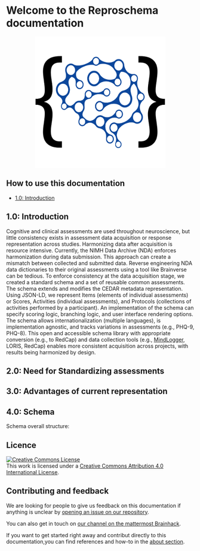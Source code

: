 # Welcome to the Reproschema documentation

<img
src="./img/reproschema_logo.png"
alt="reposchema_logo"
style="width: 350px; height: auto; display: block; margin-left: auto;  margin-right: auto;"/>

## How to use this documentation

- [1.0: Introduction](#10-introduction)

## 1.0: Introduction
Cognitive and clinical assessments are used throughout neuroscience, but little consistency exists in assessment data acquisition or response representation across studies. Harmonizing data after acquisition is resource intensive. Currently, the NIMH Data Archive (NDA) enforces harmonization during data submission. This approach can create a mismatch between collected and submitted data. Reverse engineering NDA data dictionaries to their original assessments using a tool like Brainverse can be tedious. To enforce consistency at the data acquisition stage, we created a standard schema and a set of reusable common assessments. The schema extends and modifies the CEDAR metadata representation. Using JSON-LD, we represent Items (elements of individual assessments) or Scores, Activities (individual assessments), and Protocols (collections of activities performed by a participant). An implementation of the schema  can specify scoring logic, branching logic, and user interface rendering options. The schema allows internationalization (multiple languages), is implementation agnostic, and tracks variations in assessments (e.g., PHQ-9, PHQ-8). This open and accessible schema library with appropriate conversion (e.g., to RedCap) and data collection tools (e.g., [MindLogger](https://mindlogger.org/), LORIS, RedCap) enables more consistent acquisition across projects, with results being harmonized by design.

## 2.0: Need for Standardizing assessments

## 3.0: Advantages of current representation

## 4.0: Schema

Schema overall structure:

## Licence

<a rel="license" href="http://creativecommons.org/licenses/by/4.0/"><img alt="Creative Commons License" style="border-width:0" src="https://i.creativecommons.org/l/by/4.0/88x31.png" /></a><br />This work is licensed under a <a rel="license" href="http://creativecommons.org/licenses/by/4.0/">Creative Commons Attribution 4.0 International License</a>.

## Contributing and feedback

We are looking for people to give us feedback on this documentation if anything is unclear by [opening an issue on our repository](???).

You can also get in touch on [our channel on the mattermost Brainhack](???).

If you want to get started right away and contribut directly to this documentation,you can find references and how-to in the [about section](./100_about_this_doc.md).

